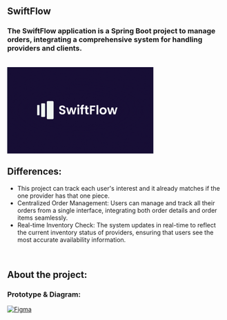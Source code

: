 ## SwiftFlow

### The SwiftFlow application is a Spring Boot project to manage orders, integrating a comprehensive system for handling providers and clients.

<br>
<img align="center" alt="Logo" src="view/images/SwiftFlowTittleLogo.png" style="height:200px">
<br>

## Differences:

- This project can track each user's interest and it already matches if the one provider has that one piece.
- Centralized Order Management: Users can manage and track all their orders from a single interface, integrating both order details and order items seamlessly.
- Real-time Inventory Check: The system updates in real-time to reflect the current inventory status of providers, ensuring that users see the most accurate availability information.

<br>

## About the project:

### Prototype & Diagram:

[![Figma](https://img.shields.io/badge/Figma-F24E1E?style=for-the-badge&logo=figma&logoColor=white)](https://www.figma.com/design/fnlSYlQabE6Y0B7Wp3aDPW/SwiftFlow-Prototype)
